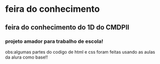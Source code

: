 # feira do conhecimento
##  feira do conhecimento do 1D do CMDPII
###  projeto amador para trabalho de escola!
  obs:algumas partes do codigo de html e css foram feitas usando as aulas da alura como base!!


